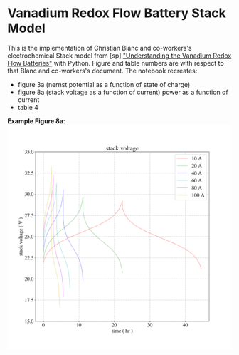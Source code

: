# Vanadium Redox Flow Battery Stack Model

This is the implementation of Christian Blanc and co-workers's electrochemical Stack model from [sp] ["Understanding the Vanadium Redox Flow Batteries"](https://cdn.intechopen.com/pdfs/12523/InTech-Understanding_the_vanadium_redox_flow_batteries.pdf) with Python. Figure and table numbers are with respect to that Blanc and co-workers's document. The notebook recreates:
  * figure 3a (nernst potential as a function of state of charge) 
  * figure 8a (stack voltage as a function of current) power as a function of
    current
  * table 4

**Example Figure 8a**:
<img src="Voltage.png">
